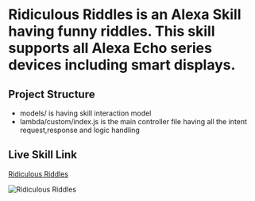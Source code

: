# Ridiculous Riddles is an Alexa Skill having funny riddles. This skill supports all Alexa Echo series devices including smart displays. 

## Project Structure</b>

* models/ is having skill interaction model
* lambda/custom/index.js is the main controller file having all the intent request,response and logic handling


## Live Skill Link
[Ridiculous Riddles](https://www.amazon.in/Silver-Surfer-Ridiculous-Riddles/dp/B07PRTLBCQ/)

![Ridiculous Riddles](https://smartassistants.s3-eu-west-1.amazonaws.com/images/github/a_rr_snapshot_en_live.png)

